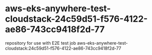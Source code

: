 # aws-eks-anywhere-test-cloudstack-24c59d51-f576-4122-ae86-743cc9418f2d-77
repository for use with E2E test job aws-eks-anywhere-test-cloudstack:24c59d51-f576-4122-ae86-743cc9418f2d-77
